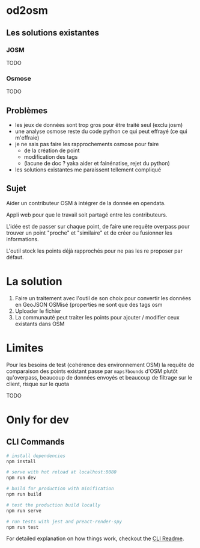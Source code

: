 # od2osm

## Les solutions existantes

### JOSM

TODO

### Osmose

TODO

## Problèmes

 - les jeux de données sont trop gros pour être traité seul (exclu josm)
 - une analyse osmose reste du code python ce qui peut effrayé (ce qui m'effraie)
 - je ne sais pas faire les rapprochements osmose pour faire 
    - de la création de point
    - modification des tags 
    - (lacune de doc ? yaka aider et fainénatise, rejet du python)
- les solutions existantes me paraissent tellement compliqué

## Sujet

Aider un contributeur OSM à intégrer de la donnée en opendata. 

Appli web pour que le travail soit partagé entre les contributeurs.

L'idée est de passer sur chaque point, de faire une requête overpass pour trouver un point "proche" et "similaire" et de créer ou fusionner les informations.

L'outil stock les points déjà rapprochés pour ne pas les re proposer par défaut.

# La solution

 1. Faire un traitement avec l'outil de son choix pour convertir les données en GeoJSON OSMisé (properties ne sont que des tags osm
 2. Uploader le fichier
 3. La communauté peut traiter les points pour ajouter / modifier ceux existants dans OSM
 
 # Limites
 
 Pour les besoins de test (cohérence des environnement OSM) la requête de comparaison des points existant passe par `maps?bounds` d'OSM plutôt qu'overpass, beaucoup de données envoyés et beaucoup de filtrage sur le client, risque sur le quota

TODO

# Only for dev
## CLI Commands

``` bash
# install dependencies
npm install

# serve with hot reload at localhost:8080
npm run dev

# build for production with minification
npm run build

# test the production build locally
npm run serve

# run tests with jest and preact-render-spy 
npm run test
```

For detailed explanation on how things work, checkout the [CLI Readme](https://github.com/developit/preact-cli/blob/master/README.md).
